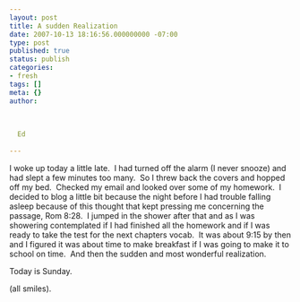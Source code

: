 ```yaml
---
layout: post
title: A sudden Realization
date: 2007-10-13 18:16:56.000000000 -07:00
type: post
published: true
status: publish
categories:
- fresh
tags: []
meta: {}
author:
  
  
  
  Ed
  
---
```

<p>I woke up today a little late.  I had turned off the alarm (I never snooze) and had slept a few minutes too many.  So I threw back the covers and hopped off my bed.  Checked my email and looked over some of my homework.  I decided to blog a little bit because the night before I had trouble falling asleep because of this thought that kept pressing me concerning the passage, Rom 8:28.  I jumped in the shower after that and as I was showering contemplated if I had finished all the homework and if I was ready to take the test for the next chapters vocab.  It was about 9:15 by then and I figured it was about time to make breakfast if I was going to make it to school on time.  And then the sudden and most wonderful realization.</p>
<p>Today is Sunday.</p>
<p>(all smiles).</p>
